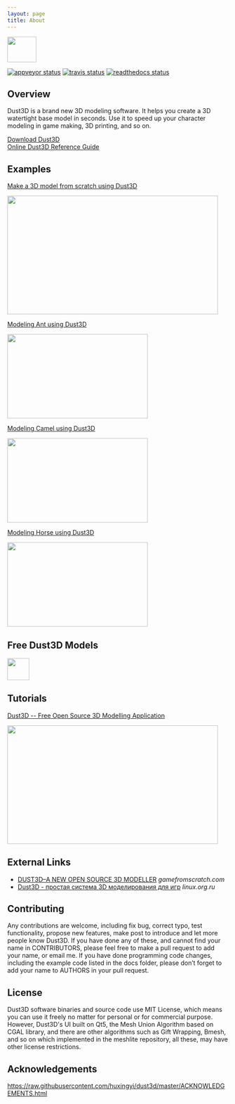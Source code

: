 ```yaml
---
layout: page
title: About
---
```


<a href="http://docs.dust3d.org/en/latest/install.html" target="_blank"><image src="https://raw.githubusercontent.com/huxingyi/dust3d/master/dust3d-logo.png" width="66" height="58"></a>

[![appveyor status](https://ci.appveyor.com/api/projects/status/github/huxingyi/dust3d?branch=master&svg=true)](https://ci.appveyor.com/project/huxingyi/dust3d) [![travis status](https://travis-ci.org/huxingyi/dust3d.svg?branch=master)](https://travis-ci.org/huxingyi/dust3d) [![readthedocs status](https://readthedocs.org/projects/dust3d/badge/?version=latest)](http://docs.dust3d.org/en/latest/?badge=latest)

Overview
----------
Dust3D is a brand new 3D modeling software. It helps you create a 3D watertight base model in seconds. Use it to speed up your character modeling in game making, 3D printing, and so on.

[Download Dust3D](http://docs.dust3d.org/en/latest/install.html)  
[Online Dust3D Reference Guide](http://docs.dust3d.org)

Examples
----------------------
[Make a 3D model from scratch using Dust3D](https://youtu.be/wQerDObDjOs)

<a href="https://youtu.be/wQerDObDjOs" target="_blank"><image src="https://raw.githubusercontent.com/huxingyi/dust3d/master/docs/examples/modeling-mosquito/make-a-3d-model-from-scratch-using-dust3d-video-thumbnail.png" width="480" height="270"></a>

[Modeling Ant using Dust3D](http://docs.dust3d.org/en/latest/examples/modeling-ant/index.html)  

<a href="http://docs.dust3d.org/en/latest/examples/modeling-ant/index.html">
<image src="https://raw.githubusercontent.com/huxingyi/dust3d/master/docs/examples/modeling-ant/modeling-ant-dust3d-screenshot.png" width="320" height="192"></a>

[Modeling Camel using Dust3D](http://docs.dust3d.org/en/latest/examples/modeling-camel/index.html)  

<a href="http://docs.dust3d.org/en/latest/examples/modeling-camel/index.html">
<image src="https://raw.githubusercontent.com/huxingyi/dust3d/master/docs/examples/modeling-camel/modeling-camel-dust3d-screenshot.png" width="320" height="192"></a>

[Modeling Horse using Dust3D](http://docs.dust3d.org/en/latest/examples/modeling-horse/index.html)  

<a href="http://docs.dust3d.org/en/latest/examples/modeling-horse/index.html">
<image src="https://raw.githubusercontent.com/huxingyi/dust3d/master/docs/examples/modeling-horse/modeling-horse-dust3d-screenshot.png" width="320" height="192"></a>

Free Dust3D Models
---------------------
<a href="https://github.com/huxingyi/free-dust3d-models"><image src="https://raw.githubusercontent.com/huxingyi/free-dust3d-models/master/free-dust3d-models.png" height="50"></a>

Tutorials
-------------
[Dust3D -- Free Open Source 3D Modelling Application](https://www.youtube.com/watch?v=YBnEQk_5D70)

<a href="https://www.youtube.com/watch?v=YBnEQk_5D70" target="_blank"><image src="https://raw.githubusercontent.com/huxingyi/dust3d/master/docs/images/dust3d-free-open-source-3d-modelling-application-video-thumbnail.png" width="480" height="270"></a>

External Links
-------------
- [DUST3D–A NEW OPEN SOURCE 3D MODELLER](http://www.gamefromscratch.com/post/2018/04/20/Dust3D-A-New-Open-Source-3D-Modeller.aspx) *gamefromscratch.com*  
- [Dust3D - простая система 3D моделирования для игр](https://www.linux.org.ru/news/opensource/14198146)  *linux.org.ru*  

Contributing
---------------
Any contributions are welcome, including fix bug, correct typo, test functionality, propose new features, make post to introduce and let more people know Dust3D. If you have done any of these, and cannot find your name in CONTRIBUTORS, please feel free to make a pull request to add your name, or email me.
If you have done programming code changes, including the example code listed in the docs folder, please don’t forget to add your name to AUTHORS in your pull request.

License
-----------
Dust3D software binaries and source code use MIT License, which means you can use it freely no matter for personal or for commercial purpose. However, Dust3D's UI built on Qt5, the Mesh Union Algorithm based on CGAL library, and there are other algorithms such as Gift Wrapping, Bmesh, and so on which implemented in the meshlite repository, all these, may have other license restrictions.

Acknowledgements
-------------------
https://raw.githubusercontent.com/huxingyi/dust3d/master/ACKNOWLEDGEMENTS.html
